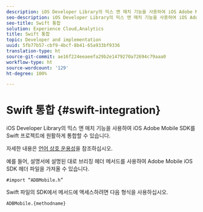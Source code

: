 ```yaml
---
description: iOS Developer Library의 믹스 앤 매치 기능을 사용하여 iOS Adobe Mobile SDK를 Swift 프로젝트에 원활하게 통합할 수 있습니다.
seo-description: iOS Developer Library의 믹스 앤 매치 기능을 사용하여 iOS Adobe Mobile SDK를 Swift 프로젝트에 원활하게 통합할 수 있습니다.
seo-title: Swift 통합
solution: Experience Cloud,Analytics
title: Swift 통합
topic: Developer and implementation
uuid: 5fb77b57-cbf9-4bcf-8b41-65a933bf9336
translation-type: ht
source-git-commit: ae16f224eeaeefa29b2e1479270a72694c79aaa0
workflow-type: ht
source-wordcount: '129'
ht-degree: 100%

---
```



# Swift 통합 {#swift-integration}

iOS Developer Library의 믹스 앤 매치 기능을 사용하여 iOS Adobe Mobile SDK를 Swift 프로젝트에 원활하게 통합할 수 있습니다.

자세한 내용은 [언어 상호 운용성](https://developer.apple.com/documentation/swift#2984801.html)을 참조하십시오.

예를 들어, 설명서에 설명된 대로 브리징 헤더 메서드를 사용하여 Adobe Mobile iOS SDK 헤더 파일을 가져올 수 있습니다.

```
#import “ADBMobile.h”
```

Swift 파일의 SDK에서 메서드에 액세스하려면 다음 형식을 사용하십시오.

```
ADBMobile.{methodname}
```

